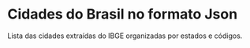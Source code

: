 Cidades do Brasil no formato Json
=================================

Lista das cidades extraídas do IBGE organizadas por estados e códigos.
